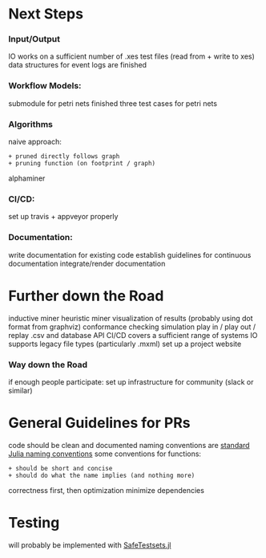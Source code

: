 # Next Steps

### Input/Output

IO works on a sufficient number of .xes test files (read from + write to xes)  
data structures for event logs are finished

### Workflow Models:

submodule for petri nets finished
three test cases for petri nets

### Algorithms

naive approach: 

    + pruned directly follows graph
    + pruning function (on footprint / graph)

alphaminer

### CI/CD:

set up travis + appveyor properly

### Documentation:

write documentation for existing code
establish guidelines for continuous documentation
integrate/render documentation




# Further down the Road

inductive miner
heuristic miner
visualization of results (probably using dot format from graphviz)
conformance checking 
simulation 
play in / play out / replay
.csv and database API 
CI/CD covers a sufficient range of systems
IO supports legacy file types (particularly .mxml)
set up a project website

### Way down the Road

if enough people participate: set up infrastructure for community (slack or similar)




# General Guidelines for PRs

code should be clean and documented
naming conventions are [standard Julia naming conventions](https://docs.julialang.org/en/v1/manual/style-guide/)
some conventions for functions: 

    + should be short and concise
    + should do what the name implies (and nothing more)
    
correctness first, then optimization
minimize dependencies




# Testing

will probably be implemented with [SafeTestsets.jl](https://github.com/YingboMa/SafeTestsets.jl)